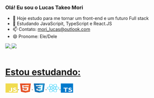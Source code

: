 ### Olá! Eu sou o Lucas Takeo Mori

- 🔭 Hoje estudo para me tornar um front-end e um futuro Full stack
- 🌱 Estudando JavaScripit, TypeScript e React.JS
- 📫 Contato: mori_lucas@outlook.com
- 😄 Pronome: Ele/Dele

<div>
  <a href="https://github.com/LucasTakeoMori">
  <img height="180em" src="https://github-readme-stats.vercel.app/api?username=LucasTakeoMori&show_icons=true&theme=dark&include_all_commits=true&count_private=true"/>
  <img height="180em" src="https://github-readme-stats.vercel.app/api/top-langs/?username=LucasTakeoMori&layout=compact&langs_count=7&theme=dark"/>
</div>
<div style ="display: inline_block"> <br>
  <h1>Estou estudando: </h1>
  <img align="center" alt="Lucas-Js" height="30" width="40" src="https://raw.githubusercontent.com/devicons/devicon/master/icons/javascript/javascript-plain.svg">
  <img align="center" alt="Lucas-HTML" height="30" width="40" src="https://raw.githubusercontent.com/devicons/devicon/master/icons/html5/html5-original.svg">
  <img align="center" alt="Lucas-CSS" height="30" width="40" src="https://raw.githubusercontent.com/devicons/devicon/master/icons/css3/css3-original.svg">
  <img align="center" alt="Lucas-react" height="30" width="40" src="https://raw.githubusercontent.com/devicons/devicon/master/icons/react/react-original.svg">
  <img align="center" alt="Lucas-typescript" height="30" width="40" src="https://raw.githubusercontent.com/devicons/devicon/master/icons/typescript/typescript-original.svg">
  </div>
 <div>
   
   
   
 </div>
